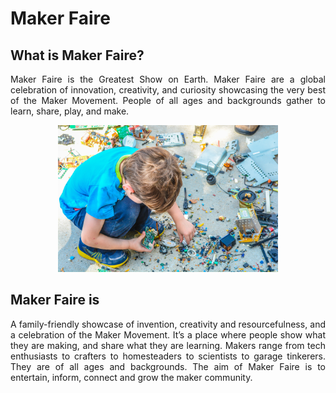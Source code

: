 # Maker Faire


## What is Maker Faire?

<p align="justify">
Maker Faire is the Greatest Show on Earth. Maker Faire are a global celebration of innovation, creativity, and curiosity showcasing the very best of the Maker Movement. People of all ages and backgrounds gather to learn, share, play, and make.
</p>

<p align="center">
<img src="./documents\images\description-images-2.jpg" alt= "GESTURES" width=70% height=50%/>
</p>

## Maker Faire is

<p align="justify">
A family-friendly showcase of invention, creativity and resourcefulness, and a celebration of the Maker Movement. It’s a place where people show what they are making, and share what they are learning. Makers range from tech enthusiasts to crafters to homesteaders to scientists to garage tinkerers. They are of all ages and backgrounds. The aim of Maker Faire is to entertain, inform, connect and grow the maker community.
</p>
